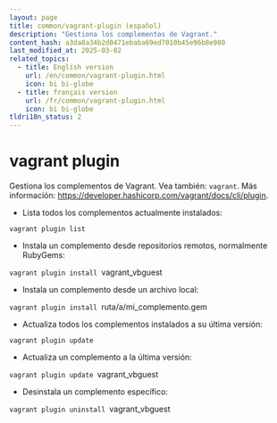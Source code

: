 ```yaml
---
layout: page
title: common/vagrant-plugin (español)
description: "Gestiona los complementos de Vagrant."
content_hash: a3da8a34b2d0471ebaba69ed7010b45e96b8e980
last_modified_at: 2025-03-02
related_topics:
  - title: English version
    url: /en/common/vagrant-plugin.html
    icon: bi bi-globe
  - title: français version
    url: /fr/common/vagrant-plugin.html
    icon: bi bi-globe
tldri18n_status: 2
---
```

# vagrant plugin

Gestiona los complementos de Vagrant.
Vea también: `vagrant`.
Más información: <https://developer.hashicorp.com/vagrant/docs/cli/plugin>.

- Lista todos los complementos actualmente instalados:

`vagrant plugin list`

- Instala un complemento desde repositorios remotos, normalmente RubyGems:

`vagrant plugin install `<span class="tldr-var badge badge-pill bg-dark-lm bg-white-dm text-white-lm text-dark-dm font-weight-bold">vagrant_vbguest</span>

- Instala un complemento desde un archivo local:

`vagrant plugin install `<span class="tldr-var badge badge-pill bg-dark-lm bg-white-dm text-white-lm text-dark-dm font-weight-bold">ruta/a/mi_complemento.gem</span>

- Actualiza todos los complementos instalados a su última versión:

`vagrant plugin update`

- Actualiza un complemento a la última versión:

`vagrant plugin update `<span class="tldr-var badge badge-pill bg-dark-lm bg-white-dm text-white-lm text-dark-dm font-weight-bold">vagrant_vbguest</span>

- Desinstala un complemento específico:

`vagrant plugin uninstall `<span class="tldr-var badge badge-pill bg-dark-lm bg-white-dm text-white-lm text-dark-dm font-weight-bold">vagrant_vbguest</span>
